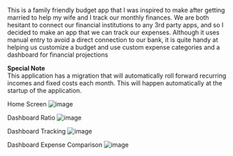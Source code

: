 This is a family friendly budget app that I was inspired to make after getting married to help my wife and I track our monthly finances.
We are both hesitant to connect our financial institutions to any 3rd party apps, and so I decided to make an app that we can track our expenses. Although it
uses manual entry to avoid a direct connection to our bank, it is quite handy at helping us customize a budget and use custom expense categories and a dashboard for financial projections

**Special Note**<br>
This application has a migration that will automatically roll forward recurring incomes and fixed costs each month. This will happen automatically at the startup of the application.

Home Screen
![image](https://github.com/gjones94/BudgetApplication/assets/141204905/e67f354b-13f0-4d32-8b85-5d13336a0e37)

Dashboard Ratio
![image](https://github.com/gjones94/BudgetApplication/assets/141204905/986b4580-f407-40b6-846a-effd1a02413e)

Dashboard Tracking
![image](https://github.com/gjones94/BudgetApplication/assets/141204905/e075fe45-af62-40ab-8bb5-91d65a366986)

Dashboard Expense Comparison
![image](https://github.com/gjones94/BudgetApplication/assets/141204905/21d2b26e-14a2-41cf-bfee-2582e568319f)
